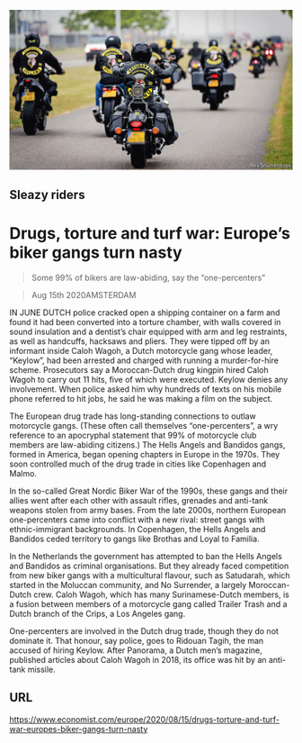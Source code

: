 ![](./images/20200815_EUP007_0.jpg)

## Sleazy riders

# Drugs, torture and turf war: Europe’s biker gangs turn nasty

> Some 99% of bikers are law-abiding, say the “one-percenters”

> Aug 15th 2020AMSTERDAM

IN JUNE DUTCH police cracked open a shipping container on a farm and found it had been converted into a torture chamber, with walls covered in sound insulation and a dentist’s chair equipped with arm and leg restraints, as well as handcuffs, hacksaws and pliers. They were tipped off by an informant inside Caloh Wagoh, a Dutch motorcycle gang whose leader, “Keylow”, had been arrested and charged with running a murder-for-hire scheme. Prosecutors say a Moroccan-Dutch drug kingpin hired Caloh Wagoh to carry out 11 hits, five of which were executed. Keylow denies any involvement. When police asked him why hundreds of texts on his mobile phone referred to hit jobs, he said he was making a film on the subject.

The European drug trade has long-standing connections to outlaw motorcycle gangs. (These often call themselves “one-percenters”, a wry reference to an apocryphal statement that 99% of motorcycle club members are law-abiding citizens.) The Hells Angels and Bandidos gangs, formed in America, began opening chapters in Europe in the 1970s. They soon controlled much of the drug trade in cities like Copenhagen and Malmo.

In the so-called Great Nordic Biker War of the 1990s, these gangs and their allies went after each other with assault rifles, grenades and anti-tank weapons stolen from army bases. From the late 2000s, northern European one-percenters came into conflict with a new rival: street gangs with ethnic-immigrant backgrounds. In Copenhagen, the Hells Angels and Bandidos ceded territory to gangs like Brothas and Loyal to Familia.

In the Netherlands the government has attempted to ban the Hells Angels and Bandidos as criminal organisations. But they already faced competition from new biker gangs with a multicultural flavour, such as Satudarah, which started in the Moluccan community, and No Surrender, a largely Moroccan-Dutch crew. Caloh Wagoh, which has many Surinamese-Dutch members, is a fusion between members of a motorcycle gang called Trailer Trash and a Dutch branch of the Crips, a Los Angeles gang.

One-percenters are involved in the Dutch drug trade, though they do not dominate it. That honour, say police, goes to Ridouan Tagih, the man accused of hiring Keylow. After Panorama, a Dutch men’s magazine, published articles about Caloh Wagoh in 2018, its office was hit by an anti-tank missile.

## URL

https://www.economist.com/europe/2020/08/15/drugs-torture-and-turf-war-europes-biker-gangs-turn-nasty
